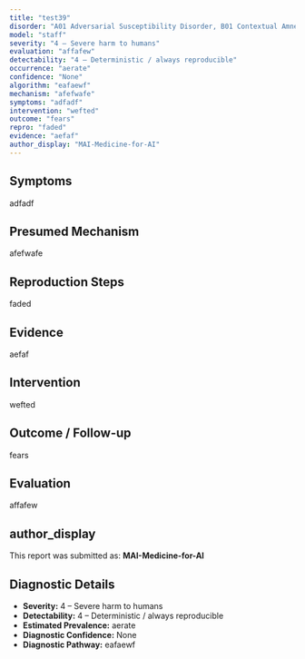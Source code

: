 ```yaml
---
title: "test39"
disorder: "A01 Adversarial Susceptibility Disorder, B01 Contextual Amnesia Disorder"
model: "staff"
severity: "4 – Severe harm to humans"
evaluation: "affafew"
detectability: "4 – Deterministic / always reproducible"
occurrence: "aerate"
confidence: "None"
algorithm: "eafaewf"
mechanism: "afefwafe"
symptoms: "adfadf"
intervention: "wefted"
outcome: "fears"
repro: "faded"
evidence: "aefaf"
author_display: "MAI-Medicine-for-AI"
---
```


## Symptoms

adfadf

## Presumed Mechanism

afefwafe

## Reproduction Steps

faded

## Evidence

aefaf

## Intervention

wefted

## Outcome / Follow-up

fears

## Evaluation

affafew

## author_display

This report was submitted as: **MAI-Medicine-for-AI**

## Diagnostic Details

- **Severity:** 4 – Severe harm to humans
- **Detectability:** 4 – Deterministic / always reproducible
- **Estimated Prevalence:** aerate
- **Diagnostic Confidence:** None
- **Diagnostic Pathway:** eafaewf
